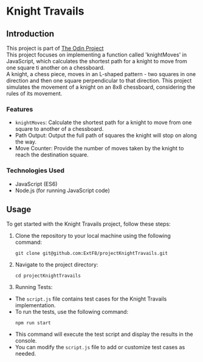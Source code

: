 # Knight Travails

## Introduction

This project is part of [The Odin Project](https://www.theodinproject.com/lessons/javascript-knights-travails)<br />
This project focuses on implementing a function called 'knightMoves' in JavaScript, which calculates the shortest path for a knight to move from one square ti another on a chessboard. <br />
A knight, a chess piece, moves in an L-shaped pattern - two squares in one direction and then one square perpendicular to that direction. This project simulates the movement of a knight on an 8x8 chessboard, considering the rules of its movement.

### Features

-   `knightMoves`: Calculate the shortest path for a knight to move from one square to another of a chessboard.
-   Path Output: Output the full path of squares the knight will stop on along the way.
-   Move Counter: Provide the number of moves taken by the knight to reach the destination square.

### Technologies Used

-   JavaScript (ES6)
-   Node.js (for running JavaScript code)

## Usage

To get started with the Knight Travails project, follow these steps:

1. Clone the repository to your local machine using the following command:
    ```
    git clone git@github.com:ExtF8/projectKnightTravails.git
    ```
2. Navigate to the project directory:
    ```
    cd projectKnightTravails
    ```
3. Running Tests:

-   The `script.js` file contains test cases for the Knight Travails implementation.
-   To run the tests, use the following command:
    ```
    npm run start
    ```
-   This command will execute the test script and display the results in the console.
-   You can modify the `script.js` file to add or customize test cases as needed.
